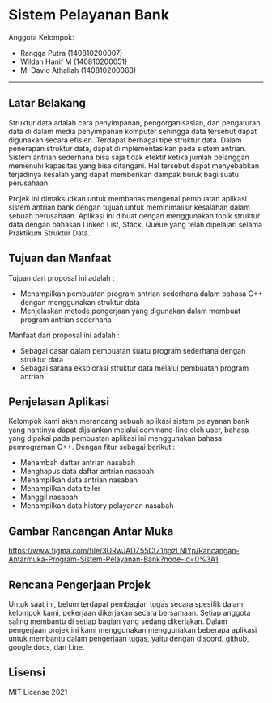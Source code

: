 # Sistem Pelayanan Bank

Anggota Kelompok:
* Rangga Putra      (140810200007)
* Wildan Hanif M    (140810200051)
* M. Davio Athallah (140810200063)
---
## Latar Belakang
Struktur data adalah cara penyimpanan, pengorganisasian, dan pengaturan data di dalam media penyimpanan komputer sehingga data tersebut dapat digunakan secara efisien. Terdapat berbagai tipe struktur data. Dalam penerapan struktur data, dapat diimplementasikan pada sistem antrian. Sistem antrian sederhana bisa saja tidak efektif ketika jumlah pelanggan memenuhi kapasitas yang bisa ditangani. Hal tersebut dapat menyebabkan terjadinya kesalah  yang dapat memberikan dampak buruk bagi suatu perusahaan.

Projek ini dimaksudkan untuk membahas mengenai pembuatan aplikasi sistem antrian bank dengan tujuan untuk meminimalisir kesalahan dalam sebuah perusahaan. Aplikasi ini dibuat dengan menggunakan topik struktur data dengan bahasan Linked List, Stack, Queue yang telah dipelajari selama Praktikum Struktur Data.

## Tujuan dan Manfaat
Tujuan dari proposal ini adalah :
- Menampilkan pembuatan program antrian sederhana dalam bahasa C++ dengan menggunakan struktur data
- Menjelaskan metode pengerjaan yang digunakan dalam membuat program antrian sederhana

Manfaat dari proposal ini adalah :
- Sebagai dasar dalam pembuatan suatu program sederhana dengan struktur data
- Sebagai sarana eksplorasi struktur data melalui pembuatan program antrian

## Penjelasan Aplikasi
Kelompok kami akan merancang sebuah aplikasi sistem pelayanan bank yang nantinya dapat dijalankan melalui command-line oleh user, bahasa yang dipakai pada pembuatan aplikasi ini menggunakan bahasa pemrograman C++. Dengan fitur sebagai berikut :
- Menambah daftar antrian nasabah
- Menghapus data daftar antrian nasabah
- Menampilkan data antrian nasabah
- Menampilkan data teller
- Manggil nasabah
- Menampilkan data history pelayanan nasabah


## Gambar Rancangan Antar Muka
https://www.figma.com/file/3URwJADZ55CtZ1hgzLNIYp/Rancangan-Antarmuka-Program-Sistem-Pelayanan-Bank?node-id=0%3A1

## Rencana Pengerjaan Projek
Untuk saat ini, belum terdapat pembagian tugas secara spesifik dalam kelompok kami, pekerjaan dikerjakan secara bersamaan. Setiap anggota saling membantu di setiap bagian yang sedang dikerjakan. Dalam pengerjaan projek ini kami menggunakan menggunakan beberapa aplikasi untuk membantu dalam pengerjaan tugas, yaitu dengan discord, github, google docs, dan Line.

## Lisensi

MIT License 2021
